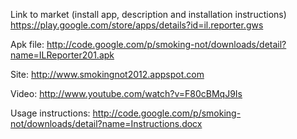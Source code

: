 Link to market (install app, description and installation instructions)
https://play.google.com/store/apps/details?id=il.reporter.gws

Apk file:
http://code.google.com/p/smoking-not/downloads/detail?name=ILReporter201.apk

Site:
http://www.smokingnot2012.appspot.com

Video:
http://www.youtube.com/watch?v=F80cBMqJ9Is

Usage instructions:
http://code.google.com/p/smoking-not/downloads/detail?name=Instructions.docx